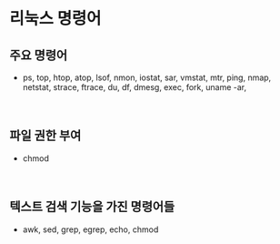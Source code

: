 # 리눅스 명령어

## 주요 명령어
- ps, top, htop, atop, lsof, nmon, iostat, sar, vmstat, mtr, ping, nmap, netstat, strace, ftrace, du, df, dmesg, exec, fork, uname -ar,


<br/>

## 파일 권한 부여
- chmod

<br/>

## 텍스트 검색 기능을 가진 명령어들
- awk, sed, grep, egrep, echo, chmod
